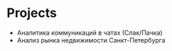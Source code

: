# Projects
- Аналитика коммуникаций в чатах (Слак/Пачка)
- Анализ рынка недвижимости Санкт-Петербурга
